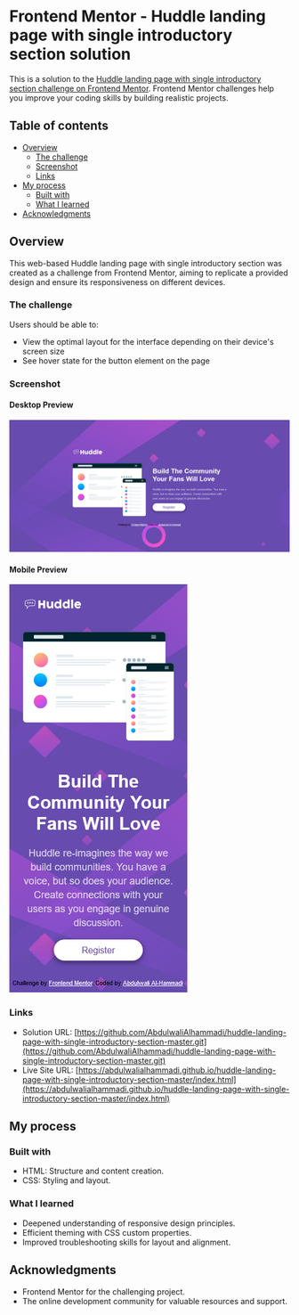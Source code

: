 # Frontend Mentor - Huddle landing page with single introductory section solution

This is a solution to the [Huddle landing page with single introductory section challenge on Frontend Mentor](https://www.frontendmentor.io/challenges/huddle-landing-page-with-a-single-introductory-section-B_2Wvxgi0). Frontend Mentor challenges help you improve your coding skills by building realistic projects. 

## Table of contents

- [Overview](#overview)
  - [The challenge](#the-challenge)
  - [Screenshot](#screenshot)
  - [Links](#links)
- [My process](#my-process)
  - [Built with](#built-with)
  - [What I learned](#what-i-learned)
- [Acknowledgments](#acknowledgments)

## Overview

This web-based Huddle landing page with single introductory section was created as a challenge from Frontend Mentor, aiming to replicate a provided design and ensure its responsiveness on different devices.

### The challenge

Users should be able to:

- View the optimal layout for the interface depending on their device's screen size
- See hover state for the button element on the page


### Screenshot

#### Desktop Preview

![Desktop preview](./screenshots/Huddle-landing-page-with-single-introductory-section-desktop-preview.png)

#### Mobile Preview

![Mobile preview](./screenshots/Huddle-landing-page-with-single-introductory-section-mobile-preview.png)

### Links

- Solution URL: [https://github.com/AbdulwaliAlhammadi/huddle-landing-page-with-single-introductory-section-master.git](https://github.com/AbdulwaliAlhammadi/huddle-landing-page-with-single-introductory-section-master.git)
- Live Site URL: [https://abdulwalialhammadi.github.io/huddle-landing-page-with-single-introductory-section-master/index.html](https://abdulwalialhammadi.github.io/huddle-landing-page-with-single-introductory-section-master/index.html)

## My process

### Built with

- HTML: Structure and content creation.
- CSS: Styling and layout.


### What I learned

- Deepened understanding of responsive design principles.
- Efficient theming with CSS custom properties.
- Improved troubleshooting skills for layout and alignment.

## Acknowledgments

- Frontend Mentor for the challenging project.
- The online development community for valuable resources and support.

